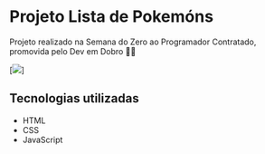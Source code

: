 # Projeto Lista de Pokemóns
Projeto realizado na Semana do Zero ao Programador Contratado, promovida pelo Dev em Dobro 🧙‍♂️

[<img src="./src/images/animacao.gif">]

## Tecnologias utilizadas
- HTML
- CSS
- JavaScript